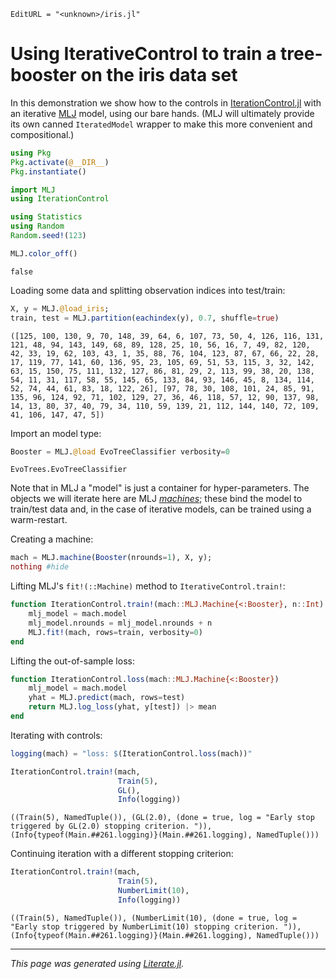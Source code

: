 ```@meta
EditURL = "<unknown>/iris.jl"
```

# Using IterativeControl to train a tree-booster on the iris data set

In this demonstration we show how to the controls in
[IterationControl.jl](https://github.com/ablaom/IterationControl.jl)
with an iterative
[MLJ](https://github.com/alan-turing-institute/MLJ.jl) model, using
our bare hands. (MLJ will ultimately provide its own canned
`IteratedModel` wrapper to make this more convenient and
compositional.)

```julia
using Pkg
Pkg.activate(@__DIR__)
Pkg.instantiate()

import MLJ
using IterationControl

using Statistics
using Random
Random.seed!(123)

MLJ.color_off()
```

```
false
```

Loading some data and splitting observation indices into test/train:

```julia
X, y = MLJ.@load_iris;
train, test = MLJ.partition(eachindex(y), 0.7, shuffle=true)
```

```
([125, 100, 130, 9, 70, 148, 39, 64, 6, 107, 73, 50, 4, 126, 116, 131, 121, 48, 94, 143, 149, 68, 89, 128, 25, 10, 56, 16, 7, 49, 82, 120, 42, 33, 19, 62, 103, 43, 1, 35, 88, 76, 104, 123, 87, 67, 66, 22, 28, 17, 119, 77, 141, 60, 136, 95, 23, 105, 69, 51, 53, 115, 3, 32, 142, 63, 15, 150, 75, 111, 132, 127, 86, 81, 29, 2, 113, 99, 38, 20, 138, 54, 11, 31, 117, 58, 55, 145, 65, 133, 84, 93, 146, 45, 8, 134, 114, 52, 74, 44, 61, 83, 18, 122, 26], [97, 78, 30, 108, 101, 24, 85, 91, 135, 96, 124, 92, 71, 102, 129, 27, 36, 46, 118, 57, 12, 90, 137, 98, 14, 13, 80, 37, 40, 79, 34, 110, 59, 139, 21, 112, 144, 140, 72, 109, 41, 106, 147, 47, 5])
```

Import an model type:

```julia
Booster = MLJ.@load EvoTreeClassifier verbosity=0
```

```
EvoTrees.EvoTreeClassifier
```

Note that in MLJ a "model" is just a container for
hyper-parameters. The objects we will iterate here are MLJ
[*machines*](https://alan-turing-institute.github.io/MLJ.jl/dev/machines/);
these bind the model to train/test data and, in the case of
iterative models, can be trained using a warm-restart.

Creating a machine:

```julia
mach = MLJ.machine(Booster(nrounds=1), X, y);
nothing #hide
```

Lifting MLJ's `fit!(::Machine)` method to `IterativeControl.train!`:

```julia
function IterationControl.train!(mach::MLJ.Machine{<:Booster}, n::Int)
    mlj_model = mach.model
    mlj_model.nrounds = mlj_model.nrounds + n
    MLJ.fit!(mach, rows=train, verbosity=0)
end
```

Lifting the out-of-sample loss:

```julia
function IterationControl.loss(mach::MLJ.Machine{<:Booster})
    mlj_model = mach.model
    yhat = MLJ.predict(mach, rows=test)
    return MLJ.log_loss(yhat, y[test]) |> mean
end
```

Iterating with controls:

```julia
logging(mach) = "loss: $(IterationControl.loss(mach))"

IterationControl.train!(mach,
                        Train(5),
                        GL(),
                        Info(logging))
```

```
((Train(5), NamedTuple()), (GL(2.0), (done = true, log = "Early stop triggered by GL(2.0) stopping criterion. ")), (Info{typeof(Main.##261.logging)}(Main.##261.logging), NamedTuple()))
```

Continuing iteration with a different stopping criterion:

```julia
IterationControl.train!(mach,
                        Train(5),
                        NumberLimit(10),
                        Info(logging))
```

```
((Train(5), NamedTuple()), (NumberLimit(10), (done = true, log = "Early stop triggered by NumberLimit(10) stopping criterion. ")), (Info{typeof(Main.##261.logging)}(Main.##261.logging), NamedTuple()))
```

---

*This page was generated using [Literate.jl](https://github.com/fredrikekre/Literate.jl).*

